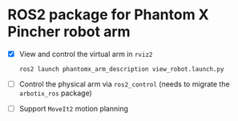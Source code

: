 # ROS2 package for Phantom X Pincher robot arm

- [x] View and control the virtual arm in `rviz2`

    ```shell
    ros2 launch phantomx_arm_description view_robot.launch.py
    ```

- [ ] Control the physical arm via `ros2_control` (needs to migrate the `arbotix_ros` package)

- [ ] Support `MoveIt2` motion planning
